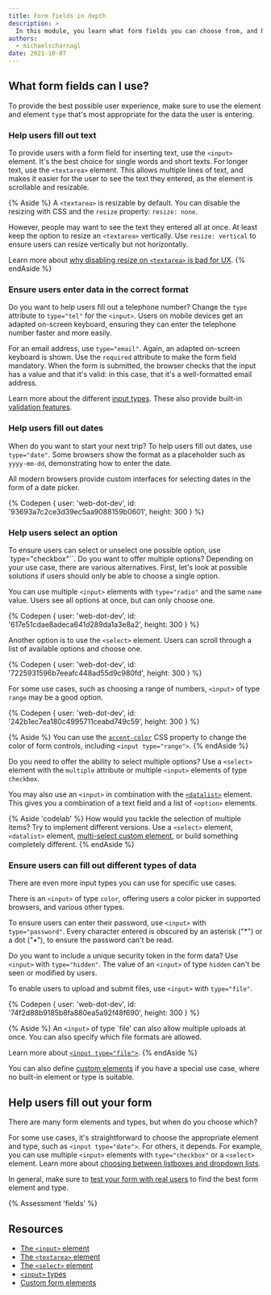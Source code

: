 ```yaml
---
title: Form fields in depth
description: >
  In this module, you learn what form fields you can choose from, and how to choose the right form element.
authors:
  - michaelscharnagl
date: 2021-10-07
---
```


## What form fields can I use?

To provide the best possible user experience, 
make sure to use the element and element `type` that's most appropriate for the data the user is entering. 

### Help users fill out text

To provide users with a form field for inserting text, use the `<input>` element. 
It's the best choice for single words and short texts. 
For longer text, use the `<textarea>` element. 
This allows multiple lines of text, 
and makes it easier for the user to see the text they entered, as the element is scrollable and resizable.

{% Aside %}
A `<textarea>` is resizable by default. You can disable the resizing with CSS and the `resize` property: `resize: none`. 

However, people may want to see the text they entered all at once. 
At least keep the option to resize an `<textarea>` vertically. 
Use `resize: vertical` to ensure users can resize vertically but not horizontally.

Learn more about [why disabling resize on `<textarea>` is bad for UX](https://catalin.red/css-resize-none-is-bad-for-ux/).
{% endAside %}

### Ensure users enter data in the correct format

Do you want to help users fill out a telephone number? 
Change the `type` attribute to `type="tel"` for the `<input>`. 
Users on mobile devices get an adapted on-screen keyboard, 
ensuring they can enter the telephone number faster and more easily.

For an email address, use `type="email"`. 
Again, an adapted on-screen keyboard is shown. 
Use the `required` attribute to make the form field mandatory. 
When the form is submitted, the browser checks that the input has a value and that it's valid: in this case, 
that it's a well-formatted email address.

Learn more about the different [input types](https://developer.mozilla.org/docs/Web/HTML/Element/input#input_types). 
These also provide built-in [validation features](/learn/forms/validation).

### Help users fill out dates

When do you want to start your next trip? 
To help users fill out dates, use `type="date"`. 
Some browsers show the format as a placeholder such as `yyyy-mm-dd`, 
demonstrating how to enter the date.

All modern browsers provide custom interfaces for selecting dates in the form of a date picker.

{% Codepen {
  user: 'web-dot-dev',
  id: '93693a7c2ce3d39ec5aa9088159b0601',
  height: 300
} %}

### Help users select an option

To ensure users can select or unselect one possible option, use `type="checkbox"``. 
Do you want to offer multiple options? 
Depending on your use case, there are various alternatives. 
First, let's look at possible solutions if users should only be able to choose a single option.

You can use multiple `<input>` elements with `type="radio"` and the same `name` value. Users see all options at once, but can only choose one.

{% Codepen {
  user: 'web-dot-dev',
  id: '617e51cdae8adeca641d289da1a3e8a2',
  height: 300
} %}

Another option is to use the `<select>` element. 
Users can scroll through a list of available options and choose one.

{% Codepen {
  user: 'web-dot-dev',
  id: '7225931596b7eeafc448ad55d9c980fd',
  height: 300
} %}

For some use cases, such as choosing a range of numbers, 
`<input>` of type `range` may be a good option.

{% Codepen {
  user: 'web-dot-dev',
  id: '242b1ec7ea180c4995711ceabd749c59',
  height: 300
} %}

{% Aside %}
You can use the [`accent-color`](/accent-color/) CSS property to change the color of form controls, 
including `<input type="range">`.
{% endAside %}

Do you need to offer the ability to select multiple options? 
Use a `<select>` element with the `multiple` attribute or multiple `<input>` elements of type `checkbox`.

You may also use an `<input>` in combination with the [`<datalist>`](https://developer.mozilla.org/docs/Web/HTML/Element/datalist) element. 
This gives you a combination of a text field and a list of `<option>` elements.

{% Aside 'codelab' %}
How would you tackle the selection of multiple items? 
Try to implement different versions. 
Use a `<select>` element, `<datalist>` element, 
[multi-select custom element](https://github.com/samdutton/multi-input), or build something completely different.
{% endAside %}

### Ensure users can fill out different types of data

There are even more input types you can use for specific use cases.

There is an `<input>` of type `color`, offering users a color picker in supported browsers, 
and various other types.

To ensure users can enter their password, 
use `<input>` with `type="password"`. 
Every character entered is obscured by an asterisk ("*") or a dot ("•"), to ensure the password can't be read. 

Do you want to include a unique security token in the form data? 
Use `<input>` with `type="hidden"`. 
The value of an `<input>` of type `hidden` can't be seen or modified by users.

To enable users to upload and submit files, use `<input>` with `type="file"`. 

{% Codepen {
  user: 'web-dot-dev',
  id: '74f2d88b9185b8fa880ea5a92f48f690',
  height: 300
} %}

{% Aside %}
An `<input>` of type `file' can also allow multiple uploads at once. 
You can also specify which file formats are allowed.

Learn more about [`<input type="file">`](https://developer.mozilla.org/docs/Web/HTML/Element/input/file).
{% endAside %}

You can also define [custom elements](/more-capable-form-controls/#form-associated-custom-elements) if you have a special use case, 
where no built-in element or type is suitable.

## Help users fill out your form

There are many form elements and types, but when do you choose which?

For some use cases, it's straightforward to choose the appropriate element and type, 
such as `<input type="date">`. For others, it depends. 
For example, you can use multiple `<input>` elements with `type="checkbox"` or a `<select>` element. 
Learn more about [choosing between listboxes and dropdown lists](https://www.nngroup.com/articles/listbox-dropdown/).

In general, make sure to 
[test your form with real users](/learn/forms/test/usability) to find the best form element and type.

{% Assessment 'fields' %}

## Resources

- [The `<input>` element](https://developer.mozilla.org/docs/Web/HTML/Element/Input)
- [The `<textarea>` element](https://developer.mozilla.org/docs/Web/HTML/Element/textarea)
- [The `<select>` element](https://developer.mozilla.org/docs/Web/HTML/Element/select)
- [`<input>` types](https://developer.mozilla.org/docs/Web/HTML/Element/input#input_types)
- [Custom form elements](/more-capable-form-controls/#form-associated-custom-elements)

